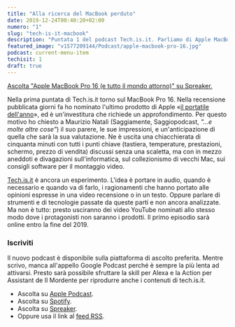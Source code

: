```yaml
---
title: "Alla ricerca del MacBook perduto"
date: 2019-12-24T00:40:20+02:00
numero: "1"
slug: "tech-is-it-macbook"
description: "Puntata 1 del podcast Tech.is.it. Parliamo di Apple MacBook Pro 16 con Maurizio Natali di Saggiamente. Autore: Riccardo Palombo"
featured_image: "v1577209144/Podcast/apple-macbook-pro-16.jpg"
podcast: current-menu-item
techisit: 1
draft: true
---
```


<a class="spreaker-player" href="https://www.spreaker.com/e/uXEhUqseRER" data-resource="episode_key=uXEhUqseRER" data-width="100%" data-height="350px" data-theme="light" data-playlist="false" data-playlist-continuous="false" data-autoplay="false" data-live-autoplay="false" data-chapters-image="true" data-episode-image-position="left" data-hide-logo="true" data-hide-likes="false" data-hide-comments="false" data-hide-sharing="false" data-hide-download="true" data-cover="https%3A%2F%2Fd3wo5wojvuv7l.cloudfront.net%2Fimages.spreaker.com%2Foriginal%2F15020a5c63f8a4414fee525deddaee85.jpg">Ascolta "Apple MacBook Pro 16 (e tutto il mondo attorno)" su Spreaker.</a>

Nella prima puntata di Tech.is.it torno sul MacBook Pro 16. Nella recensione pubblicata giorni fa ho nominato l'ultimo prodotto di Apple «[il portatile dell'anno](/recensioni/apple-macbook-pro-16/ "Video recensione MacBook Pro 16")», ed è un'investitura che richiede un approfondimento. Per questo motivo ho chiesto a Maurizio Natali (Saggiamente, Saggiopodcast, _"...e molte altre cose"_) il suo parere, le sue impressioni, e un'anticipazione di quella che sarà la sua valutazione. Ne è uscita una chiacchierata di cinquanta minuti con tutti i punti chiave (tastiera, temperature, prestazioni, schermo, prezzo di vendita) discussi senza una scaletta, ma con in mezzo aneddoti e divagazioni sull'informatica, sul collezionismo di vecchi Mac, sui consigli software per il montaggio video.

[Tech.is.it](/podcast/il-mordente-49/ "Vi presento tech.is.it") è ancora un esperimento. L'idea è portare in audio, quando è necessario e quando va di farlo, i ragionamenti che hanno portato alle opinioni espresse in una video recensione o in un testo. Oppure parlare di strumenti e di tecnologie passate da queste parti e non ancora analizzate. Ma non è tutto: presto usciranno dei video YouTube nominati allo stesso modo dove i protagonisti non saranno i prodotti. Il primo episodio sarà online entro la fine del 2019.

### Iscriviti

Il nuovo podcast è disponibile sulla piattaforma di ascolto preferita. Mentre scrivo, manca all'appello Google Podcast perché è sempre la più lenta ad attivarsi. Presto sarà possibile sfruttare la skill per Alexa e la Action per Assistant de Il Mordente per riprodurre anche i contenuti di tech.is.it.

- Ascolta su <a href="https://podcasts.apple.com/it/podcast/tech-is-it/id1492275528" target="_blank" rel="nofollow noopener" title="Ascolta Tech.is.it su Apple Podcast">Apple Podcast</a>.
- Ascolta su <a href="https://open.spotify.com/show/0YsuYqJ8tY7E6PyDfNLOVQ" title="Ascolta Tech.is.it su Spotify" target="_blank" rel="nofollow noopener">Spotify</a>.
- Ascolta su <a href="https://www.spreaker.com/show/tech-is-it" title="Ascolta Tech.is.it su Spreaker" target="_blank" rel="nofollow noopener">Spreaker</a>.
- Oppure usa il link al <a href="https://www.spreaker.com/show/4176168/episodes/feed" title="RSS Tech.is.it" target="_blank" rel="nofollow noopener">feed RSS</a>.
</ol>